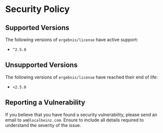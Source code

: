 # Security Policy

## Supported Versions

The following versions of `ergebnis/license` have active support:

- `^2.5.0`

## Unsupported Versions

The following versions of `ergebnis/license` have reached their end of life:

- `<2.5.0`

## Reporting a Vulnerability

If you believe that you have found a security vulnerability, please send an email to `am@localheinz.com`. Ensure to include all details required to understand the severity of the issue.
